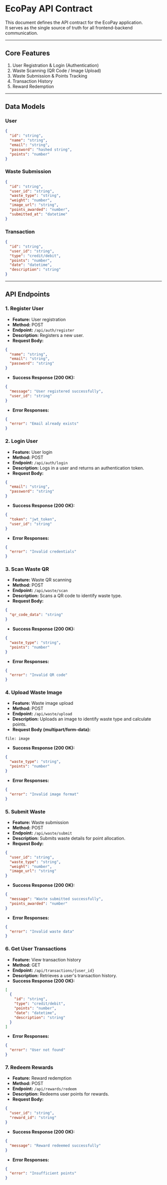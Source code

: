 
# EcoPay API Contract

This document defines the API contract for the EcoPay application.  
It serves as the single source of truth for all frontend-backend communication.

---

## Core Features
1. User Registration & Login (Authentication)
2. Waste Scanning (QR Code / Image Upload)
3. Waste Submission & Points Tracking
4. Transaction History
5. Reward Redemption

---

## Data Models

### User
```json
{
  "id": "string",
  "name": "string",
  "email": "string",
  "password": "hashed string",
  "points": "number"
}
```

### Waste Submission
```json
{
  "id": "string",
  "user_id": "string",
  "waste_type": "string",
  "weight": "number",
  "image_url": "string",
  "points_awarded": "number",
  "submitted_at": "datetime"
}
```

### Transaction
```json
{
  "id": "string",
  "user_id": "string",
  "type": "credit/debit",
  "points": "number",
  "date": "datetime",
  "description": "string"
}
```

---

## API Endpoints

### 1. Register User
- **Feature:** User registration
- **Method:** POST
- **Endpoint:** `/api/auth/register`
- **Description:** Registers a new user.
- **Request Body:**
```json
{
  "name": "string",
  "email": "string",
  "password": "string"
}
```
- **Success Response (200 OK):**
```json
{
  "message": "User registered successfully",
  "user_id": "string"
}
```
- **Error Responses:**
```json
{
  "error": "Email already exists"
}
```

### 2. Login User
- **Feature:** User login
- **Method:** POST
- **Endpoint:** `/api/auth/login`
- **Description:** Logs in a user and returns an authentication token.
- **Request Body:**
```json
{
  "email": "string",
  "password": "string"
}
```
- **Success Response (200 OK):**
```json
{
  "token": "jwt_token",
  "user_id": "string"
}
```
- **Error Responses:**
```json
{
  "error": "Invalid credentials"
}
```

### 3. Scan Waste QR
- **Feature:** Waste QR scanning
- **Method:** POST
- **Endpoint:** `/api/waste/scan`
- **Description:** Scans a QR code to identify waste type.
- **Request Body:**
```json
{
  "qr_code_data": "string"
}
```
- **Success Response (200 OK):**
```json
{
  "waste_type": "string",
  "points": "number"
}
```
- **Error Responses:**
```json
{
  "error": "Invalid QR code"
}
```

### 4. Upload Waste Image
- **Feature:** Waste image upload
- **Method:** POST
- **Endpoint:** `/api/waste/upload`
- **Description:** Uploads an image to identify waste type and calculate points.
- **Request Body (multipart/form-data):**
```
file: image
```
- **Success Response (200 OK):**
```json
{
  "waste_type": "string",
  "points": "number"
}
```
- **Error Responses:**
```json
{
  "error": "Invalid image format"
}
```

### 5. Submit Waste
- **Feature:** Waste submission
- **Method:** POST
- **Endpoint:** `/api/waste/submit`
- **Description:** Submits waste details for point allocation.
- **Request Body:**
```json
{
  "user_id": "string",
  "waste_type": "string",
  "weight": "number",
  "image_url": "string"
}
```
- **Success Response (200 OK):**
```json
{
  "message": "Waste submitted successfully",
  "points_awarded": "number"
}
```
- **Error Responses:**
```json
{
  "error": "Invalid waste data"
}
```

### 6. Get User Transactions
- **Feature:** View transaction history
- **Method:** GET
- **Endpoint:** `/api/transactions/{user_id}`
- **Description:** Retrieves a user's transaction history.
- **Success Response (200 OK):**
```json
[
  {
    "id": "string",
    "type": "credit/debit",
    "points": "number",
    "date": "datetime",
    "description": "string"
  }
]
```
- **Error Responses:**
```json
{
  "error": "User not found"
}
```

### 7. Redeem Rewards
- **Feature:** Reward redemption
- **Method:** POST
- **Endpoint:** `/api/rewards/redeem`
- **Description:** Redeems user points for rewards.
- **Request Body:**
```json
{
  "user_id": "string",
  "reward_id": "string"
}
```
- **Success Response (200 OK):**
```json
{
  "message": "Reward redeemed successfully"
}
```
- **Error Responses:**
```json
{
  "error": "Insufficient points"
}
```
